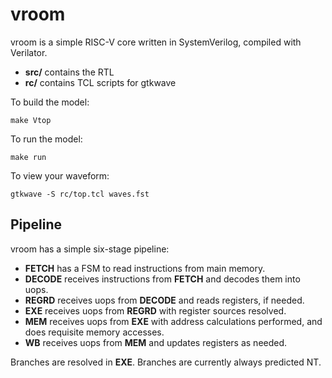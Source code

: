 vroom
=====

vroom is a simple RISC-V core written in SystemVerilog, compiled with Verilator.

- **src/** contains the RTL
- **rc/** contains TCL scripts for gtkwave

To build the model:

```
make Vtop
```

To run the model:

```
make run
```

To view your waveform:

```
gtkwave -S rc/top.tcl waves.fst
```

Pipeline
--------

vroom has a simple six-stage pipeline:

* **FETCH** has a FSM to read instructions from main memory.  
* **DECODE** receives instructions from **FETCH** and decodes them into uops.
* **REGRD** receives uops from **DECODE** and reads registers, if needed.
* **EXE** receives uops from **REGRD** with register sources resolved.
* **MEM** receives uops from **EXE** with address calculations performed, and does requisite memory accesses.
* **WB** receives uops from **MEM** and updates registers as needed.

Branches are resolved in **EXE**.  Branches are currently always predicted NT.  
